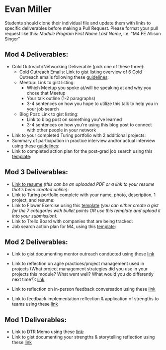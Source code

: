 # Evan Miller

Students should clone their individual file and update them with links to specific deliverables before making a Pull Request. Please format your pull request like this: *Module Program First Name Last Name*, i.e. "M4 FE Allison Singer" 

## Mod 4 Deliverables:
* Cold Outreach/Networking Deliverable (pick one of these three):
    * Cold Outreach Emails: Link to gist listing overview of 6 Cold Outreach emails following these [guidelines](https://github.com/turingschool/career-development-curriculum/blob/master/module_four/cold_outreach_deliverable_guidelines.md):
    * Meetup: Link to gist listing: 
      * Which Meetup you spoke at/will be speaking at and why you chose that Meetup
      * Your talk outline (1-2 paragraphs)
      * 3-4 sentences on how you hope to utilize this talk to help you in your job search
    * Blog Post: Link to gist listing:
       * Link to blog post on something you've learned
       * 3-4 sentences on how you're using this blog post to connect with other people in your network 
* Link to your completed Turing portfolio with 2 additional projects: 
* Summary of participation in practice interview and/or actual interview using these [guidelines](https://github.com/turingschool/career-development-curriculum/blob/master/module_four/interview_practice_reflection_guidelines.md):
* Link to completed action plan for the post-grad job search using this [template](https://github.com/turingschool/career-development-curriculum/blob/master/module_four/post_grad_plan.md): 

## Mod 3 Deliverables:

* [Link to resume](https://standardresume.co/evansays) *(this can be an uploaded PDF or a link to your resume that's been created online)*: 
* Link to Turing portfolio complete with your name, photo, description, 1 project, and resume:
* Link to Flower Exercise using this [template](https://github.com/turingschool/career-development-curriculum/blob/master/files/Career%20Unit%20-%20The%20Flower%20Diagram.pdf) *(you can either create a gist for the 7 categories with bullet points OR use this template and upload it into your submission):*
* Link to Trello Board with companies that are being tracked: 
* Job search action plan for M4, using this [template](https://github.com/turingschool/career-development-curriculum/blob/master/module_three/mod_4_action_plan_template.md):

## Mod 2 Deliverables:
* Link to gist documenting mentor outreach conducted using these [link](https://gist.github.com/EvanSays/8c14725c8c7c0d1bb811b6a752e999c1)

* Link to reflection on agile practices/project management used in projects (What project management strategies did you use in your projects this module? What went well? What would you do differently next time?):
[link](https://gist.github.com/EvanSays/98f7c39a507c76cd989347a82d7c1b47)

* Link to reflection on in-person feedback conversation using these [link](https://gist.github.com/EvanSays/da00c271b3142295628a13ddc95e998a)

* Link to feedback implementation reflection & application of strengths to teams using these [link](https://gist.github.com/EvanSays/4fa7e9202627d296a7a5c8ef5b95a456)

## Mod 1 Deliverables:
* Link to DTR Memo using these [link](https://gist.github.com/EvanSays/680cbc3a5a9fd892e189c2a12779cc42):
* Link to gist documenting your strengths & storytelling reflection using these [link](https://gist.github.com/EvanSays/aacbdd7fcfa0ebcd101d5b67c6e07f88)
